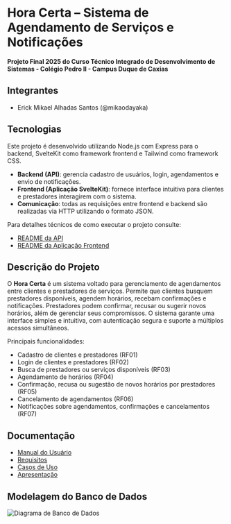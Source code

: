 # Hora Certa – Sistema de Agendamento de Serviços e Notificações

**Projeto Final 2025 do Curso Técnico Integrado de Desenvolvimento de Sistemas - Colégio Pedro II - Campus Duque de Caxias**

## Integrantes
- Erick Mikael Alhadas Santos (@mikaodayaka)

## Tecnologias
Este projeto é desenvolvido utilizando Node.js com Express para o backend, SvelteKit como framework frontend e Tailwind como framework CSS.

- **Backend (API)**: gerencia cadastro de usuários, login, agendamentos e envio de notificações.
- **Frontend (Aplicação SvelteKit)**: fornece interface intuitiva para clientes e prestadores interagirem com o sistema.
- **Comunicação**: todas as requisições entre frontend e backend são realizadas via HTTP utilizando o formato JSON.

Para detalhes técnicos de como executar o projeto consulte:
- [README da API](src/api/README.md)  
- [README da Aplicação Frontend](src/frontend-app/README.md)

## Descrição do Projeto
O **Hora Certa** é um sistema voltado para gerenciamento de agendamentos entre clientes e prestadores de serviços. Permite que clientes busquem prestadores disponíveis, agendem horários, recebam confirmações e notificações. Prestadores podem confirmar, recusar ou sugerir novos horários, além de gerenciar seus compromissos. O sistema garante uma interface simples e intuitiva, com autenticação segura e suporte a múltiplos acessos simultâneos.

Principais funcionalidades:
- Cadastro de clientes e prestadores (RF01)
- Login de clientes e prestadores (RF02)
- Busca de prestadores ou serviços disponíveis (RF03)
- Agendamento de horários (RF04)
- Confirmação, recusa ou sugestão de novos horários por prestadores (RF05)
- Cancelamento de agendamentos (RF06)
- Notificações sobre agendamentos, confirmações e cancelamentos (RF07)

## Documentação
- [Manual do Usuário](manual.md)  
- [Requisitos](requisitos.md)  
- [Casos de Uso](casos-de-uso.md)  
- [Apresentação](apresentacao.pdf)  

## Modelagem do Banco de Dados
![Diagrama de Banco de Dados](diagramas/diagrama-exemplo.png)
